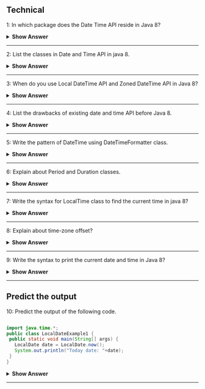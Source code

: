## Technical
1: In which package does the Date Time API reside in Java 8?

<details><summary><b> Show Answer </b></summary>
 
 Newly introduced Data Time API will be included in the package java.time.

</details>

--- 


2: List the classes in Date and Time API in java 8.

<details><summary><b> Show Answer </b></summary>
 
- Local DateTime API- Simplified form of date - time API without any complexities.
- Zoned DateTime API- Special form of date - time API  with varaiations.

</details>

--- 

3: When do you use Local DateTime API and Zoned DateTime API  in Java 8?

<details><summary><b> Show Answer </b></summary>

- It can be used when there is no need for time zones.
- It can be used when we need to consider time zones.

</details>

--- 


4: List the drawbacks of existing date and time API before Java 8.

<details><summary><b> Show Answer </b></summary>
 
- It is not thread safe 
- It was poorly Designed with less number of features
- Need to write a seperate code for handling time zone logic in older version. 

</details>

--- 

5: Write the pattern of DateTime using DateTimeFormatter class.
 
<details><summary><b> Show Answer </b></summary>
 
DateTimeFormatter format = DateTimeFormatter.ofPattern("dd-MM-yyyy HH:mm:ss");  

</details>

--- 

6: Explain about Period and Duration classes.

<details><summary><b> Show Answer </b></summary>

- Period handles date based amount of time . 
- Example : "3 months and 1 day"
- Duration handles time based amount of time (measured in terms of time).
- Example : "3 seconds and 3 nanoseconds".

</details>

--- 

7: Write the syntax for LocalTime class to find the current time in java 8?

<details><summary><b> Show Answer </b></summary>

LocalTime time = LocalTime.now();  

 </details>
 
 --- 

 
8: Explain about time-zone offset?

<details><summary><b> Show Answer </b></summary>

- Its is an amount of time that a time -zone varies from Greenwich/UTC. 
- It is measured in fixed number of hours and minutes.

</details>

--- 

9: Write the syntax to print the current date and time in Java 8?

<details><summary><b> Show Answer </b></summary>

LocalTime currentTime = LocalTime.now(); <br>

LocalDate currentDate = LocalDate.now();<br>

LocalDateTime currentDateTime = LocalDateTime.now(); <br>

</details>

--- 

## Predict the output

10: Predict the output of the following code.

 ``` java

 import java.time.*;    
public class LocalDateExample1 {    
  public static void main(String[] args) {    
    LocalDate date = LocalDate.now();   
    System.out.println("Today date: "+date);    
  }    
}

```

<details><summary><b> Show Answer </b></summary>

LocalDate class resides in java.time package and the factory method now() will display the current date. 

</details>

--- 



